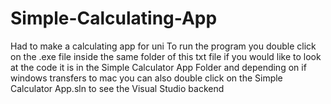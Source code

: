 # Simple-Calculating-App
Had to make a calculating app for uni
To run the program you double click on the .exe file inside the same folder of this txt file
if you would like to look at the code it is in the Simple Calculator App Folder and depending on if windows transfers to mac you can also double click on the Simple Calculator App.sln to see the Visual Studio backend
